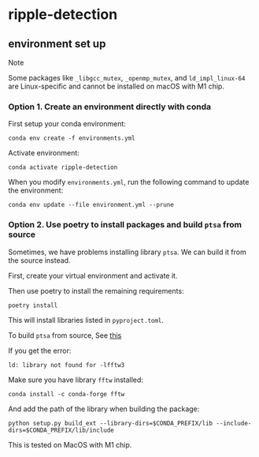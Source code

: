 # ripple-detection

## environment set up

> [!NOTE]
> Some packages like `_libgcc_mutex`, `_openmp_mutex`, and `ld_impl_linux-64` are Linux-specific and cannot be installed on macOS with M1 chip.

### Option 1. Create an environment directly with conda
First setup your conda environment:
```
conda env create -f environments.yml
```

Activate environment:
```
conda activate ripple-detection
```

When you modify `environments.yml`, run the following command to update the environment:
```
conda env update --file environment.yml --prune
```

### Option 2. Use poetry to install packages and build `ptsa` from source

Sometimes, we have problems installing library `ptsa`. We can build it from the source instead.

First, create your virtual environment and activate it.

Then use poetry to install the remaining requirements:
```
poetry install
```
This will install libraries listed in `pyproject.toml`.

To build `ptsa` from source, See [this](https://github.com/pennmem/ptsa?tab=readme-ov-file#build-from-source)

If you get the error:
```
ld: library not found for -lfftw3
```
Make sure you have library `fftw` installed:

```
conda install -c conda-forge fftw

```
And add the path of the library when building the package:
```
python setup.py build_ext --library-dirs=$CONDA_PREFIX/lib --include-dirs=$CONDA_PREFIX/lib/include
```

This is tested on MacOS with M1 chip.
